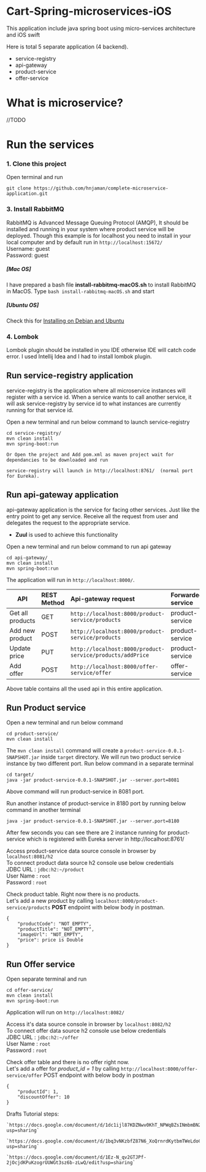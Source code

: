 # Cart-Spring-microservices-iOS
This application include java spring boot using micro-services architecture and iOS swift


Here is total 5 separate application (4 backend).
- service-registry
- api-gateway
- product-service
- offer-service

# What is microservice?
//TODO

# Run the services

### 1. Clone this project
Open terminal and run
````
git clone https://github.com/hnjaman/complete-microservice-application.git
````

### 3. Install RabbitMQ
RabbitMQ is Advanced Message Queuing Protocol (AMQP), It should be installed and running in your system where product 
service will be deployed. Though this example is for localhost you need to install in your local computer and by default 
run in ``http://localhost:15672/``  
Username: guest  
Password: guest
  
##### [Mac OS]  
I have prepared a bash file **install-rabbitmq-macOS.sh** to install RabbitMQ in MacOS. Type `bash install-rabbitmq-macOS.sh` 
and start

##### [Ubuntu OS]
Check this for [Installing on Debian and Ubuntu](https://www.rabbitmq.com/install-debian.html)  

### 4. Lombok
Lombok plugin should be installed in you IDE otherwise IDE will catch code error. I used Intellij Idea and I had to install 
lombok plugin.

## Run service-registry application
service-registry is the application where all microservice instances will register with a service id. When a service wants 
to call another service, it will ask service-registry by service id to what instances are currently running for that service id. 

Open a new terminal and run below command to launch service-registry
````
cd service-registry/
mvn clean install
mvn spring-boot:run

Or Open the project and Add pom.xml as maven project wait for dependancies to be downloaded and run

service-registry will launch in http://localhost:8761/  (normal port for Eureka).

````

## Run api-gateway application
api-gateway application is the service for facing other services. Just like the entry point to get any service. Receive 
all the request from user and delegates the request to the appropriate service. 
- **Zuul** is used to achieve this functionality

Open a new terminal and run below command to run api gateway
````
cd api-gateway/
mvn clean install
mvn spring-boot:run
````
The application will run in ``http://localhost:8000/``.

| API             | REST Method   | Api-gateway request                                       | Forwarded service   | Forwarded URL                      |
|-----------------|:--------------|:----------------------------------------------------------|:--------------------|:-----------------------------------|
|Get all products |GET            |``http://localhost:8000/product-service/products``         | product-service     | ``http://localhost:8081/products`` |    
|Add new product  |POST           |``http://localhost:8000/product-service/products``         | product-service     | ``http://localhost:8081/products`` |    
|Update price     |PUT            |``http://localhost:8000/product-service/products/addPrice``| product-service     | ``http://localhost:8081/products`` |    
|Add offer        |POST           |``http://localhost:8000/offer-service/offer``              | offer-service       | ``http://localhost:8082/offer``    |

Above table contains all the used api in this entire application.

## Run Product service
Open a new terminal and run below command
````
cd product-service/
mvn clean install
````
The ``mvn clean install`` command will create a ``product-service-0.0.1-SNAPSHOT.jar`` inside ``target`` directory. 
We will run two product service instance by two different port. Run below command in a separate terminal
````
cd target/
java -jar product-service-0.0.1-SNAPSHOT.jar --server.port=8081
````
Above command will run product-service in 8081 port.

Run another instance of product-service in 8180 port by running below command in another terminal
````
java -jar product-service-0.0.1-SNAPSHOT.jar --server.port=8180
````
After few seconds you can see there are 2 instance running for product-service which is registered with Eureka server in http://localhost:8761/


Access product-service data source console in browser by
`localhost:8081/h2`  
To connect product data source h2 console use below credentials   
JDBC URL  : `jdbc:h2:~/product`  
User Name : `root`  
Password  : `root`  

Check product table. Right now there is no products.  
Let's add a new product by calling `localhost:8000/product-service/products` **POST** endpoint with below body in postman.
````
{
    "productCode": "NOT_EMPTY",
    "productTitle": "NOT_EMPTY",
    "imageUrl": "NOT_EMPTY",
    "price": price is Double
}
````
## Run Offer service
Open separate terminal and run
 ````
 cd offer-service/
 mvn clean install
 mvn spring-boot:run
 ````
Application will run on ``http://localhost:8082/``

Access it's data source console in browser by
`localhost:8082/h2`  
To connect offer data source h2 console use below credentials  
JDBC URL  : `jdbc:h2:~/offer`  
User Name : `root`  
Password  : `root`

Check offer table and there is no offer right now.  
Let's add a offer for *product_id = 1* by calling `http://localhost:8000/offer-service/offer` POST endpoint with below body in postman
````
{
    "productId": 1,
    "discountOffer": 10
}
````


Drafts Tutorial steps:


    `https://docs.google.com/document/d/1dc1ijl87KDZNwv0KhT_NPWqBZsINmbmBN241etjcqkM/edit?usp=sharing`

    `https://docs.google.com/document/d/1bq3vNKzbfZ87N6_XoQrnrdKytbmTWeLdoCA5bkQHBFw/edit?usp=sharing`

    `https://docs.google.com/document/d/1Ez-N_qv2GTJPf-2jOcjdKPuKzogrUUWGt3sz6b-zLwQ/edit?usp=sharing`
